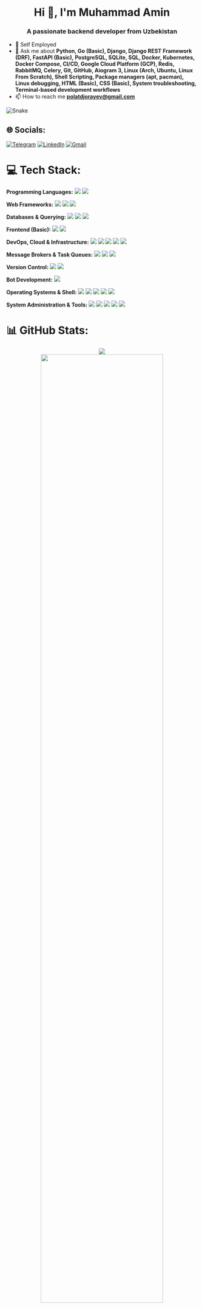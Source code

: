 <h1 align="center">Hi 👋, I'm Muhammad Amin</h1>
<h3 align="center">A passionate backend developer from Uzbekistan</h3>
<p align="center">



- 🔭 Self Employed
- 💬 Ask me about **Python,
Go (Basic),
Django,
Django REST Framework (DRF),
FastAPI (Basic),
PostgreSQL,
SQLite,
SQL,
Docker,
Kubernetes,
Docker Compose,
CI/CD,
Google Cloud Platform (GCP),
Redis,
RabbitMQ,
Celery,
Git,
GitHub,
Aiogram 3,
Linux (Arch, Ubuntu, Linux From Scratch),
Shell Scripting,
Package managers (apt, pacman),
Linux debugging,
HTML (Basic),
CSS (Basic),
System troubleshooting,
Terminal-based development workflows**
- 📫 How to reach me [**polatdjorayev@gmail.com**](mailto:polatdjorayev@gmail.com)


![Snake](https://profile-readme-generator.com/assets/snake.svg)
## 🌐 Socials:

[![Telegram](https://img.shields.io/badge/Telegram-%231DA1F2.svg?logo=Telegram&logoColor=white)](https://t.me/MuhammadAamin) [![LinkedIn](https://img.shields.io/badge/LinkedIn-%230077B5.svg?logo=linkedin&logoColor=white)](linkedin.com/in/muhammad-amin-haitov-1b34a6366) [![Gmail](https://img.shields.io/badge/polatdjorayev@gmail.com-%230077B5.svg?logo=google&logoColor=white)](mailto:polatdjorayev@gmail.com)



# 💻 Tech Stack:

**Programming Languages:**
![](https://img.shields.io/badge/Python-information?color=3670A0&style=flat&logo=python&logoColor=ffdd54)
![](https://img.shields.io/badge/Go%20(Basic)-information?color=00ADD8&style=flat&logo=go&logoColor=white)
</br>

**Web Frameworks:**
![](https://img.shields.io/badge/Django-information?color=092E20&style=flat&logo=django&logoColor=white)
![](https://img.shields.io/badge/Django%20REST-Framework-A30000?style=flat&logo=django&logoColor=white&labelColor=555555)
![](https://img.shields.io/badge/FastAPI%20(Basic)-information?color=009688&style=flat&logo=fastapi&logoColor=white)
</br>

**Databases & Querying:**
![](https://img.shields.io/badge/PostgreSQL-information?color=336791&style=flat&logo=postgresql&logoColor=white)
![](https://img.shields.io/badge/SQLite-information?color=003B57&style=flat&logo=sqlite&logoColor=white)
![](https://img.shields.io/badge/SQL-Language-orange?style=flat)
</br>

**Frontend (Basic):**
![](https://img.shields.io/badge/HTML5%20(Basic)-information?color=E34F26&style=flat&logo=html5&logoColor=white)
![](https://img.shields.io/badge/CSS3%20(Basic)-information?color=1572B6&style=flat&logo=css3&logoColor=white)
</br>

**DevOps, Cloud & Infrastructure:**
![](https://img.shields.io/badge/Docker-information?color=2496ED&style=flat&logo=docker&logoColor=white)
![](https://img.shields.io/badge/Kubernetes-information?color=326CE5&style=flat&logo=kubernetes&logoColor=white)
![](https://img.shields.io/badge/Docker%20Compose-information?color=2496ED&style=flat&logo=docker&logoColor=white)
![](https://img.shields.io/badge/CI/CD-DevOps-blueviolet?style=flat&logo=githubactions&logoColor=white)
![](https://img.shields.io/badge/Google%20Cloud-information?color=4285F4&style=flat&logo=googlecloud&logoColor=white)
</br>

**Message Brokers & Task Queues:**
![](https://img.shields.io/badge/Redis-information?color=DC382D&style=flat&logo=redis&logoColor=white)
![](https://img.shields.io/badge/RabbitMQ-information?color=FF6600&style=flat&logo=rabbitmq&logoColor=white)
![](https://img.shields.io/badge/Celery-Task%20Queue-3AA856?style=flat&logo=celery&logoColor=white)
</br>

**Version Control:**
![](https://img.shields.io/badge/Git-Version%20Control-F05032?style=flat&logo=git&logoColor=white)
![](https://img.shields.io/badge/GitHub-Platform-181717?style=flat&logo=github&logoColor=white)
</br>

**Bot Development:**
![](https://img.shields.io/badge/Aiogram%203-Bot%20Framework-2AABEE?style=flat&logo=telegram&logoColor=white)
</br>

**Operating Systems & Shell:**
![](https://img.shields.io/badge/Linux-OS-FCC624?style=flat&logo=linux&logoColor=black)
![](https://img.shields.io/badge/Arch%20Linux-OS-1793D1?style=flat&logo=archlinux&logoColor=white)
![](https://img.shields.io/badge/Ubuntu-OS-E95420?style=flat&logo=ubuntu&logoColor=white)
![](https://img.shields.io/badge/Linux%20From%20Scratch-Project-777777?style=flat&logo=linux&logoColor=white)
![](https://img.shields.io/badge/Shell%20Scripting-Automation-4EAA25?style=flat&logo=gnubash&logoColor=white)
</br>

**System Administration & Tools:**
![](https://img.shields.io/badge/apt-Package%20Manager-A80030?style=flat&logo=debian&logoColor=white)
![](https://img.shields.io/badge/pacman-Package%20Manager-1793D1?style=flat&logo=archlinux&logoColor=white)
![](https://img.shields.io/badge/Linux%20Debugging-Skill-grey?style=flat&logo=linux&logoColor=black)
![](https://img.shields.io/badge/System%20Troubleshooting-Expertise-darkgrey?style=flat&logo=linux&logoColor=white)
![](https://img.shields.io/badge/Terminal%20Workflows-CLI-black?style=flat&logo=windowsterminal&logoColor=white)
</br>

# 📊 GitHub Stats:
<p align="center">
<img src="https://github-profile-trophy.vercel.app/?username=BobOfTheHawk&theme=radical">
<br/>
<img width="80%" src="https://github-profile-summary-cards.vercel.app/api/cards/profile-details?username=BobOfTheHawk&theme=tokyonight">
<br/>

<img width="80%" src="https://github-readme-streak-stats.herokuapp.com/?user=BobOfTheHawk&theme=tokyonight&hide_border=true" alt="Bob">

<img width="80%" src="https://github-readme-stats.vercel.app/api?username=BobOfTheHawk&theme=tokyonight&hide_border=true&include_all_commits=true&count_private=true">

<img width="80%" align="center" src="https://github-readme-stats.vercel.app/api/top-langs/?username=BobOfTheHawk&theme=tokyonight&hide_border=true&include_all_commits=true&count_private=true&layout=compact">
</p>
<br/>
## 👁️ Number of visits:
<p align="center">
   <img src="https://profile-counter.glitch.me/{BobOfTheHawk}/count.svg"/>
</p>
